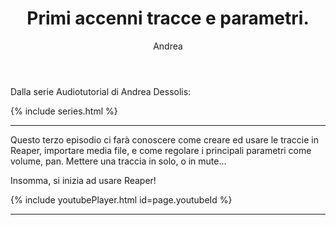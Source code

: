 ﻿---
layout: post
title: Primi accenni tracce e parametri.
series: atdessolis
youtubeId: nSDXYM-vPs0
author: Andrea

---

Dalla serie Audiotutorial di Andrea Dessolis:

{% include series.html %}

---

Questo terzo episodio ci farà conoscere come creare ed usare le traccie in Reaper, importare media file, e come regolare i principali parametri come volume, pan. Mettere una traccia in solo, o in mute...

Insomma, si inizia ad usare Reaper!
 

{% include youtubePlayer.html id=page.youtubeId %}

---
